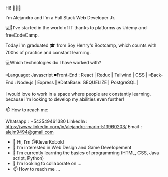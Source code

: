 Hi! 👋👋👋

I'm Alejandro and I'm a Full Stack Web Developer Jr.

💻📱I've started in the world of IT thanks to platforms as Udemy and freeCodeCamp.

Today i'm graduated 🎓 from Soy Henry's Bootcamp, which counts with 700hs of practice and constant learning.


💻Which technologies do I have worked with? 

◽Language: Javascript
◾Front-End : React | Redux | Tailwind | CSS | 
◽Back-End : Node.js | Express | 
◾DataBase: SEQUELIZE | PostgreSQL | 


I would love to work in a space where people are constantly learning, because i'm looking to develop my abilities even further!


📫 How to reach me:

Whatsapp : +543549461380
LinkedIn : https://www.linkedin.com/in/alejandro-marin-513960203/
Email : alejm9494@gmail.com



- 👋 Hi, I’m @KleverKobold
- 👀 I’m interested in Web Design and Game Developement
- 🌱 I’m currently learning the basics of programming (HTML, CSS, Java script, Python)
- 💞️ I’m looking to collaborate on ...
- 📫 How to reach me ...

<!---
KleverKobold/KleverKobold is a ✨ special ✨ repository because its `README.md` (this file) appears on your GitHub profile.
You can click the Preview link to take a look at your changes.
--->
